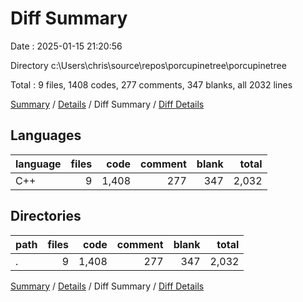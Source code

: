 # Diff Summary

Date : 2025-01-15 21:20:56

Directory c:\\Users\\chris\\source\\repos\\porcupinetree\\porcupinetree

Total : 9 files,  1408 codes, 277 comments, 347 blanks, all 2032 lines

[Summary](results.md) / [Details](details.md) / Diff Summary / [Diff Details](diff-details.md)

## Languages
| language | files | code | comment | blank | total |
| :--- | ---: | ---: | ---: | ---: | ---: |
| C++ | 9 | 1,408 | 277 | 347 | 2,032 |

## Directories
| path | files | code | comment | blank | total |
| :--- | ---: | ---: | ---: | ---: | ---: |
| . | 9 | 1,408 | 277 | 347 | 2,032 |

[Summary](results.md) / [Details](details.md) / Diff Summary / [Diff Details](diff-details.md)